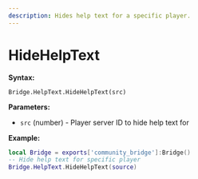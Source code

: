```yaml
---
description: Hides help text for a specific player.
---
```


# HideHelpText

**Syntax:**

```
Bridge.HelpText.HideHelpText(src)
```

**Parameters:**

* `src` (number) - Player server ID to hide help text for

**Example:**

```lua
local Bridge = exports['community_bridge']:Bridge()
-- Hide help text for specific player
Bridge.HelpText.HideHelpText(source)
```
